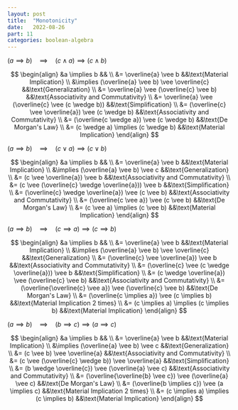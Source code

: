 ```yaml
---
layout: post
title:  "Monotonicity"
date:   2022-08-26
part: 11
categories: boolean-algebra
---
```


$(a \implies b) \quad \implies \quad (c \wedge a) \implies (c \wedge b)$

$$
\begin{align}
    &a \implies b                                           && \\
    &= \overline{a} \vee b                                  &&\text{Material Implication} \\
    &\implies (\overline{a} \vee b) \vee \overline{c}       &&\text{Generalization} \\
    &= \overline{a} \vee (\overline{c} \vee b)              &&\text{Associativity and Commutativity} \\
    &= \overline{a} \vee (\overline{c} \vee (c \wedge b))   &&\text{Simplification} \\
    &= (\overline{c} \vee \overline{a}) \vee (c \wedge b)   &&\text{Associativity and Commutativity} \\
    &= (\overline{c \wedge a}) \vee (c \wedge b)            &&\text{De Morgan's Law} \\
    &= (c \wedge a) \implies (c \wedge b)                   &&\text{Material Implication}
\end{align}
$$


$(a \implies b) \quad \implies \quad (c \vee a) \implies (c \vee b)$

$$
\begin{align}
    &a \implies b                                           && \\
    &= \overline{a} \vee b                                  &&\text{Material Implication} \\
    &\implies (\overline{a} \vee b) \vee c                  &&\text{Generalization} \\
    &= (c \vee \overline{a}) \vee b                         &&\text{Associativity and Commutativity} \\
    &= (c \vee (\overline{c} \wedge \overline{a})) \vee b   &&\text{Simplification} \\
    &= (\overline{c} \wedge \overline{a}) \vee (c \vee b)   &&\text{Associativity and Commutativity} \\
    &= (\overline{c \vee a}) \vee (c \vee b)                &&\text{De Morgan's Law} \\
    &= (c \vee a) \implies (c \vee b)                       &&\text{Material Implication}
\end{align}
$$

$(a \implies b) \quad \implies \quad (c \implies a) \implies (c \implies b)$

$$
\begin{align}
    &a \implies b                                                   && \\
    &= \overline{a} \vee b                                          &&\text{Material Implication} \\
    &\implies (\overline{a} \vee b) \vee \overline{c}               &&\text{Generalization} \\
    &= (\overline{c} \vee \overline{a}) \vee b                      &&\text{Associativity and Commutativity} \\
    &= (\overline{c} \vee (c \wedge \overline{a})) \vee b           &&\text{Simplification} \\
    &= (c \wedge \overline{a}) \vee (\overline{c} \vee b)           &&\text{Associativity and Commutativity} \\
    &= (\overline{\overline{c} \vee a}) \vee (\overline{c} \vee b)  &&\text{De Morgan's Law} \\
    &= (\overline{c \implies a}) \vee (c \implies b)                &&\text{Material Implication 2 times} \\
    &= (c \implies a) \implies (c \implies b)                       &&\text{Material Implication}
\end{align}
$$

$(a \implies b) \quad \implies \quad (b \implies c) \implies (a \implies c)$

$$
\begin{align}
    &a \implies b                                                   && \\
    &= \overline{a} \vee b                                          &&\text{Material Implication} \\
    &\implies (\overline{a} \vee b) \vee c               &&\text{Generalization} \\
    &= (c \vee b) \vee \overline{a}                      &&\text{Associativity and Commutativity} \\
    &= (c \vee (\overline{c} \wedge b)) \vee \overline{a}           &&\text{Simplification} \\
    &= (b \wedge \overline{c}) \vee (\overline{a} \vee c)           &&\text{Associativity and Commutativity} \\
    &= (\overline{\overline{b} \vee c}) \vee (\overline{a} \vee c)  &&\text{De Morgan's Law} \\
    &= (\overline{b \implies c}) \vee (a \implies c)                &&\text{Material Implication 2 times} \\
    &= (c \implies a) \implies (c \implies b)                       &&\text{Material Implication}
\end{align}
$$